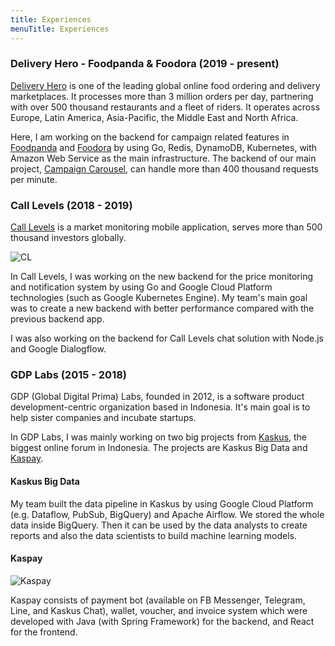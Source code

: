 ```yaml
---
title: Experiences
menuTitle: Experiences
---
```


### Delivery Hero - Foodpanda & Foodora (2019 - present)
[Delivery Hero](https://www.deliveryhero.com) is one of the leading global online food ordering 
and delivery marketplaces. It processes more than 3 million orders per day, partnering with 
over 500 thousand restaurants and a fleet of riders. 
It operates across Europe, Latin America, Asia-Pacific, the Middle East and North Africa.

Here, I am working on the backend for campaign related features in [Foodpanda](https://www.foodpanda.com) 
and [Foodora](https://www.foodora.com) by using Go, Redis, DynamoDB, Kubernetes, 
with Amazon Web Service as the main infrastructure. The backend of our main project, 
[Campaign Carousel](/foodpanda-campaign-carousel), 
can handle more than 400 thousand requests per minute. 


### Call Levels (2018 - 2019)

[Call Levels](https://www.call-levels.com) is a market monitoring mobile application, serves more than 500 
thousand investors globally. 

![CL](./call-levels.jpg)

In Call Levels, I was working on the new backend for the price monitoring and notification system 
by using Go and Google Cloud Platform technologies (such as Google Kubernetes Engine). 
My team's main goal was to create a new backend with better performance compared with the 
previous backend app.

I was also working on the backend for Call Levels chat solution with Node.js and Google Dialogflow.


### GDP Labs (2015 - 2018)

GDP (Global Digital Prima) Labs, founded in 2012, is a software product development-centric 
organization based in Indonesia.
It's main goal is to help sister companies and incubate startups.

In GDP Labs, I was mainly working on two big projects from [Kaskus](https://kaskus.co.id),
the biggest online forum in Indonesia. The projects are 
Kaskus Big Data and [Kaspay](https://kaspay.com). 
 
#### Kaskus Big Data

My team built the data pipeline in Kaskus by using Google Cloud Platform 
(e.g. Dataflow, PubSub, BigQuery) and Apache Airflow.
We stored the whole data inside BigQuery. Then it can be used by the data analysts to create reports 
and also the data scientists to build machine learning models.

#### Kaspay 

![Kaspay](./kaspay.png)

Kaspay consists of payment bot (available on FB Messenger, Telegram, Line, and Kaskus Chat), 
wallet, voucher, and invoice system which were developed with Java (with Spring Framework) 
for the backend, and React for the frontend.
